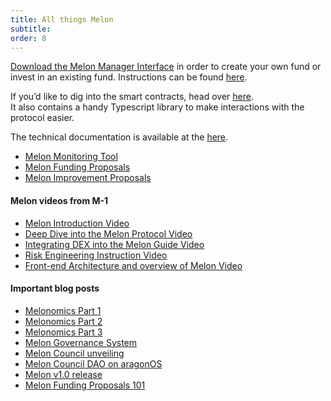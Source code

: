 ```yaml
---
title: All things Melon
subtitle:
order: 8
---
```


[Download the Melon Manager Interface](https://github.com/melonproject/melon-lab/releases) in order to create your own fund or invest in an existing fund. Instructions can be found [here](https://medium.com/melonprotocol/melon-v1-0-zahreddino-60105f51988d).

If you’d like to dig into the smart contracts, head over [here](https://github.com/melonproject/protocol).<br>
It also contains a handy Typescript library to make interactions with the protocol easier.

The technical documentation is available at the [here](https://docs.melonport.com/).

- [Melon Monitoring Tool](http://monitoring.melon.network/)
- [Melon Funding Proposals](https://github.com/melonproject/MFP)
- [Melon Improvement Proposals](https://github.com/melonproject/MIP)

#### Melon videos from M-1

- [Melon Introduction Video](https://www.youtube.com/watch?v=mqnjDnfEzog&list=PLzdnEGRLbpgZrywI9gc9ZLrZRo8FKoNir&index=4&t=2s)
- [Deep Dive into the Melon Protocol Video](https://www.youtube.com/watch?v=RSPusTmlWC0&list=PLzdnEGRLbpgZrywI9gc9ZLrZRo8FKoNir&index=4)
- [Integrating DEX into the Melon Guide Video](https://www.youtube.com/watch?v=T_P4ZiLzF64&list=PLzdnEGRLbpgZrywI9gc9ZLrZRo8FKoNir&index=5)
- [Risk Engineering Instruction Video](https://www.youtube.com/watch?v=xMVO726bpbk&list=PLzdnEGRLbpgZrywI9gc9ZLrZRo8FKoNir&index=6)
- [Front-end Architecture and overview of Melon Video](https://www.youtube.com/watch?v=Rc_zldkswfo&list=PLzdnEGRLbpgZrywI9gc9ZLrZRo8FKoNir&index=7)

#### Important blog posts

- [Melonomics Part 1](https://medium.com/melonprotocol/melonomics-part-1-aligning-interests-through-token-unification-d0b98a02de46)
- [Melonomics Part 2](https://medium.com/melonprotocol/melonomics-part-2-the-melon-engine-48bcb0dae65)
- [Melonomics Part 3](https://medium.com/melonprotocol/melonomics-part-3-counting-melons-7632afad844c)
- [Melon Governance System](https://medium.com/melonprotocol/introduction-to-the-melon-governance-system-f6ff73c70eb0)
- [Melon Council unveiling](https://medium.com/melonprotocol/melon-council-unveiled-at-m-1-ae87d999b7ba?source=collection_home---4------14-----------------------)
- [Melon Council DAO on aragonOS](https://medium.com/melonprotocol/launching-the-melon-council-dao-on-aragonos-42147c86582)
- [Melon v1.0 release](https://medium.com/melonprotocol/melon-v1-0-zahreddino-60105f51988d?source=collection_home---4------11-----------------------)
- [Melon Funding Proposals 101](https://medium.com/melonprotocol/melon-funding-proposals-101-5c16df4ae088?source=collection_home---4------2-----------------------)
